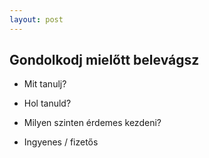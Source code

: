 ```yaml
---
layout: post
---
```


## Gondolkodj mielőtt belevágsz

- Mit tanulj?

- Hol tanuld?

- Milyen szinten érdemes kezdeni?

- Ingyenes  / fizetős
